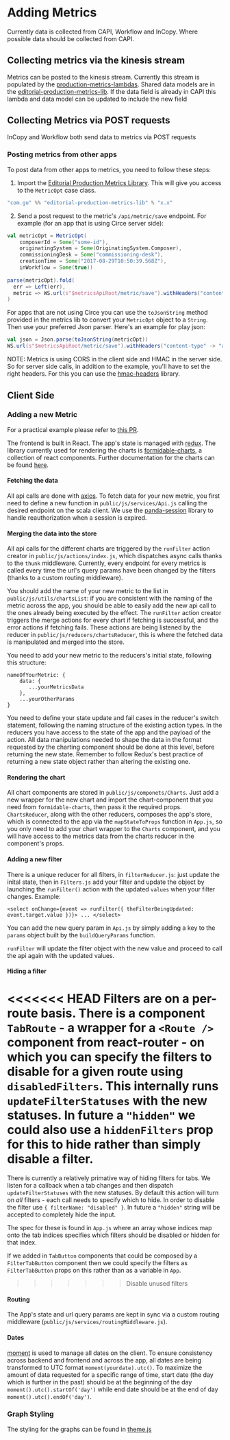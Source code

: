 # Adding Metrics

Currently data is collected from CAPI, Workflow and InCopy. Where possible data should be collected from CAPI.

## Collecting metrics via the kinesis stream

Metrics can be posted to the kinesis stream. Currently this stream is populated by the [production-metrics-lambdas](https://github.com/guardian/production-metrics-lambdas).
 Shared data models are in the [editorial-production-metrics-lib](https://github.com/guardian/editorial-production-metrics-lib). If the data field is already in CAPI this lambda
 and data model can be updated to include the new field 
 
## Collecting Metrics via POST requests

InCopy and Workflow both send data to metrics via POST requests

### Posting metrics from other apps

To post data from other apps to metrics, you need to follow these steps:
1. Import the [Editorial Production Metrics Library](https://github.com/guardian/editorial-production-metrics-lib). This will give you access to the `MetricOpt` case class.
```scala
"com.gu" %% "editorial-production-metrics-lib" % "x.x"
```
2. Send a post request to the metric's `/api/metric/save` endpoint. For example (for an app that is using Circe server side):
```scala
val metricOpt = MetricOpt(
    composerId = Some("some-id"),
    originatingSystem = Some(OriginatingSystem.Composer),
    commissioningDesk = Some("commissioning-desk"),
    creationTime = Some("2017-08-29T10:50:39.568Z"),
    inWorkflow = Some(true))
    
parse(metricOpt).fold(
  err => Left(err), 
  metric => WS.url(s"$metricsApiRoot/metric/save").withHeaders("content-type" -> "application/json").post(metric)
)
```
For apps that are not using Circe you can use the `toJsonString` method provided in the metrics lib to convert your `MetricOpt` object to a `String`. Then use your preferred Json parser. 
Here's an example for play json:
```scala
val json = Json.parse(toJsonString(metricOpt))
WS.url(s"$metricsApiRoot/metric/save").withHeaders("content-type" -> "application/json").post(json)
```

NOTE: Metrics is using CORS in the client side and HMAC in the server side. So for server side calls, in addition to the example, you'll have to set the right headers. For this you can use the [hmac-headers](https://github.com/guardian/hmac-headers) library.

## Client Side

### Adding a new Metric

For a practical example please refer to [this PR](https://github.com/guardian/editorial-production-metrics/pull/87/commits/8fed3025dd56612509ff9d673394af5cf64c11c6).

The frontend is built in React. The app's state is managed with [redux](https://github.com/reactjs/redux). The library currently used for rendering the charts is [formidable-charts](https://github.com/FormidableLabs/formidable-charts), a collection of react components. Further documentation for the charts can be found [here](https://formidable.com/open-source/victory/docs/victory-chart/).

#### Fetching the data

All api calls are done with [axios](https://github.com/mzabriskie/axios). To fetch data for your new metric, you first need to define a new function in `public/js/services/Api.js` calling the desired endpoint on the scala client. We use the [panda-session](https://github.com/guardian/panda-session) library to handle reauthorization when a session is expired.

#### Merging the data into the store

All api calls for the different charts are triggered by the `runFilter` action creator in `public/js/actions/index.js`, which dispatches async calls thanks to the `thunk` middleware. Currently, every endpoint for every metrics is called every time the url's query params have been changed by the filters (thanks to a custom routing middleware).

You should add the name of your new metric to the list in `public/js/utils/chartsList`: if you are consistent with the naming of the metric across the app, you should be able to easily add the new api call to the ones already being executed by the effect. The `runFilter` action creator triggers the merge actions for every chart if fetching is successful, and the error actions if fetching fails. These actions are being listened by the reducer in `public/js/reducers/chartsReducer`, this is where the fetched data is manipulated and merged into the store.

You need to add your new metric to the reducers's initial state, following this structure:

```
nameOfYourMetric: {
    data: {
       ...yourMetricsData
    },
    ...yourOtherParams
}
```
        
You need to define your state update and fail cases in the reducer's switch statement, following the naming structure of the existing action types. In the reducers you have access to the state of the app and the payload of the action. All data manipulations needed to shape the data in the format requested by the charting component should be done at this level, before returning the new state. Remember to follow Redux's best practice of returning a new state object rather than altering the existing one.

#### Rendering the chart

All chart components are stored in `public/js/componets/Charts`. Just add a new wrapper for the new chart and import the chart-component that you need from `formidable-charts`, then pass it the required props. `ChartsReducer`, along with the other reducers, composes the app's store, which is connected to the app via the `mapStateToProps` function in `App.js`, so you only need to add your chart wrapper to the `Charts` component, and you will have access to the metrics data from the charts reducer in the component's props.

#### Adding a new filter

There is a unique reducer for all filters, in `filterReducer.js`: just update the inital state, then in `Filters.js` add your filter and update the object by launching the `runFilter()` action with the updated `values` when your filter changes. Example: 
```
<select onChange={event => runFilter({ theFilterBeingUpdated: event.target.value })}> ... </select>
```
You can add the new query param in `Api.js` by simply adding a key to the `params` object built by the `buildQueryParams` function. 

`runFilter` will update the filter object with the new value and proceed to call the api again with the updated values.

#### Hiding a filter

<<<<<<< HEAD
Filters are on a per-route basis. There is a component `TabRoute`  - a wrapper for a `<Route />` component from react-router - on which you can specify the filters to disable for a given route using `disabledFilters`. This internally runs `updateFilterStatuses` with the new statuses. In future a `"hidden"` we could also use a `hiddenFilters` prop for this to hide rather than simply disable a filter.
=======
There is currently a relatively primative way of hiding filters for tabs. We listen for a callback when a tab changes and then dispatch `updateFilterStatuses` with the new statuses. By default this action will turn on _all_ filters - each call needs to specify which to hide. In order to disable the filter use `{ filterName: "disabled" }`. In future a `"hidden"` string will be accepted to completely hide the input.

The spec for these is found in `App.js` where an array whose indices map onto the tab indices specifies which filters should be disabled or hidden for that index.

If we added in `TabButton` components that could be composed by a `FilterTabButton` component then we could specify the filters as `FilterTabButton` props on this rather than as a variable in `App`.
>>>>>>> Disable unused filters

#### Routing

The App's state and url query params are kept in sync via a custom routing middleware (`public/js/services/routingMiddleware.js`).

#### Dates

[moment](https://momentjs.com) is used to manage all dates on the client. To ensure consistency across backend and frontend and across the app, all dates are being transformed to UTC format `moment(yourdate).utc()`. To maximize the amount of data requested for a specific range of time, start date (the day which is further in the past) should be at the beginning of the day `moment().utc().startOf('day')` while end date should be at the end of day `moment().utc().endOf('day')`.

### Graph Styling

The styling for the graphs can be found in [theme.js](https://github.com/guardian/editorial-production-metrics/tree/master/public/js/components/ChartTheme/theme.js)
